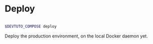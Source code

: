 # Deploy

```{program-output} ../bin/compose/compose.py deploy --help

```

```bash
$DEVTUTO_COMPOSE deploy
```
Deploy the production environment, on the local Docker daemon yet.
